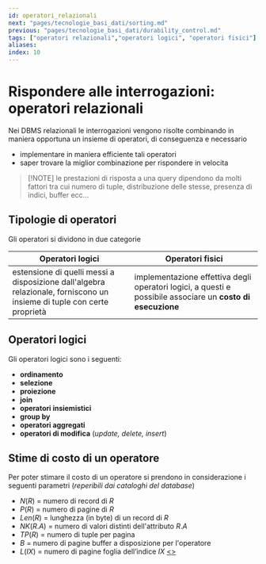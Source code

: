 ```yaml
---
id: operatori_relazionali
next: "pages/tecnologie_basi_dati/sorting.md"
previous: "pages/tecnologie_basi_dati/durability_control.md"
tags: ["operatori relazionali","operatori logici", "operatori fisici"]
aliases: 
index: 10
---
```


# Rispondere alle interrogazioni: operatori relazionali

Nei DBMS relazionali le interrogazioni vengono risolte combinando in maniera opportuna un insieme di operatori, di conseguenza e necessario

- implementare in maniera efficiente tali operatori
- saper trovare la miglior combinazione per rispondere in velocita

>[!NOTE] le prestazioni di risposta a una query dipendono da molti fattori tra cui numero di tuple, distribuzione delle stesse, presenza di indici, buffer ecc...

## Tipologie di operatori

Gli operatori si dividono in due categorie

| Operatori logici                                                                                                       | Operatori fisici                                                                                            |
| ---------------------------------------------------------------------------------------------------------------------- | ----------------------------------------------------------------------------------------------------------- |
| estensione di quelli messi a disposizione dall'algebra relazionale, forniscono un insieme di tuple con certe proprietà | implementazione effettiva degli operatori logici, a questi e possibile associare un **costo di esecuzione** |

## Operatori logici

Gli operatori logici sono i seguenti:

- **ordinamento**
- **selezione**
- **proiezione**
- **join**
- **operatori insiemistici**
- **group by**
- **operatori aggregati**
- **operatori di modifica** (*update, delete, insert*)

## Stime di costo di un operatore

Per poter stimare il costo di un operatore si prendono in considerazione i seguenti parametri (*reperibili dai cataloghi del database*)

- $N(R)$ = numero di record di $R$
- $P(R)$ = numero di pagine di $R$
- $Len(R)$ = lunghezza (in byte) di un record di $R$
- $NK(R.A)$ = numero di valori distinti dell'attributo $R.A$
- $TP(R)$ = numero di tuple per pagina
- $B$ = numero di pagine buffer a disposizione per l'operatore
- $L(IX)$ = numero di pagine foglia dell’indice $IX$
[<](pages/tecnologie_basi_dati/durability_control.md)[>](pages/tecnologie_basi_dati/sorting.md)
